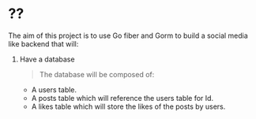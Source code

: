 # ??

The aim of this project is to use Go fiber and Gorm to build a social media like backend that will:

1. Have a database
   > The database will be composed of:
   - A users table.
   - A posts table which will reference the users table for Id.
   - A likes table which will store the likes of the posts by users.

